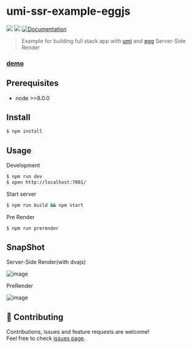 # umi-ssr-example-eggjs

<p>
  <img src="https://img.shields.io/badge/version-1.0.0-blue.svg?cacheSeconds=2592000" />
  <img src="https://img.shields.io/badge/node-%3E%3D8.9.0-blue.svg" />
  <a href="https://umijs.org/">
    <img alt="Documentation" src="https://img.shields.io/badge/documentation-yes-brightgreen.svg" target="_blank" />
  </a>
</p>

> Example for building full stack app with [umi](https://github.com/umijs/umi) and [egg](https://github.com/eggjs/egg) Server-Side Render

### [demo](https://ssr-demo-eggjs-prerender.umijs.org)

## Prerequisites

- node &gt;=8.0.0

## Install

```sh
$ npm install
```

## Usage

Development

```sh
$ npm run dev
$ open http://localhost:7001/
```

Start server

```sh
$ npm run build && npm start
```

Pre Render

```sh
$ npm run prerender
```

## SnapShot

Server-Side Render(with dvajs)

![image](https://user-images.githubusercontent.com/13595509/60561124-1a5ca080-9d85-11e9-8a19-6d2f98e47741.png)

PreRender

![image](https://user-images.githubusercontent.com/13595509/59757489-73750080-92be-11e9-8f01-626d560eb951.png)

## 🤝 Contributing

Contributions, issues and feature requests are welcome!<br />Feel free to check [issues page](https://github.com/umijs/umi/issues).
